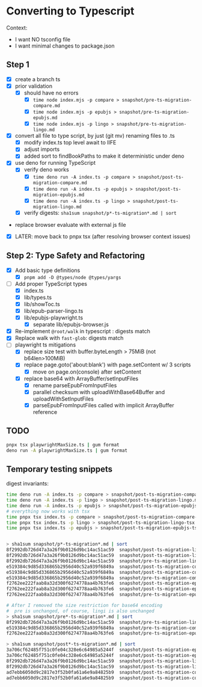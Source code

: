 # Converting to Typescript

Context:

- I want NO tsconfig file
- I want minimal changes to package.json

## Step 1

- [x] create a branch ts
- [x] prior validation
  - [x] should have no errors
    - [x] `time node index.mjs -p compare > snapshot/pre-ts-migration-compare.md`
    - [x] `time node index.mjs -p epubjs > snapshot/pre-ts-migration-epubjs.md`
    - [x] `time node index.mjs -p lingo > snapshot/pre-ts-migration-lingo.md`
- [x] convert all file to type script, by just (git mv) renaming files to .ts
  - [x] modify index.ts top level await to IIFE
  - [x] adjust imports
  - [x] added sort to findBookPaths to make it deterministic under deno
- [x] use deno for running TypeScript
  - [x] verify deno works
    - [x] `time deno run -A index.ts -p compare > snapshot/post-ts-migration-compare.md`
    - [x] `time deno run -A index.ts -p epubjs > snapshot/post-ts-migration-epubjs.md`
    - [x] `time deno run -A index.ts -p lingo > snapshot/post-ts-migration-lingo.md`
  - [x] verify digests: `sha1sum snapshot/p*-ts-migration*.md | sort`
- replace browser evaluate with external js file
- [x] LATER: move back to pnpx tsx (after resolving browser context issues)

## Step 2: Type Safety and Refactoring

- [x] Add basic type definitions
  - [x] `pnpm add -D @types/node @types/yargs`
- [ ] Add proper TypeScript types
  - [x] index.ts
  - [x] lib/types.ts
  - [x] lib/showToc.ts
  - [x] lib/epub-parser-lingo.ts
  - [x] lib/epubjs-playwright.ts
    - [x] separate lib/epubjs-browser.js
- [x] Re-implement `@root/walk` in typescript : digests match
- [x] Replace walk with `fast-glob`: digests match
- [ ] playwright ts mitigations
  - [x] replace size test with buffer.byteLength > 75MiB (not b64len>100MiB)
  - [x] replace page.goto('about:blank') with page.setContent w/ 3 scripts
    - [x] move on page.on(console) after setContent
  - [x] replace base64 with ArrayBuffer/setInputFiles
    - [x] rename parseEpubFromInputFiles
    - [x] parallel checksum with uploadWithBase64Buffer and uploadWithSetInputFiles
    - [x] parseEpubFromInputFiles called with implicit ArrayBuffer reference

## TODO

```bash
pnpx tsx playwrightMaxSize.ts | gum format
deno run -A playwrightMaxSize.ts | gum format
```

## Temporary testing snippets

digest invariants:

```bash
time deno run -A index.ts -p compare > snapshot/post-ts-migration-compare.md # 697.771s .. 669.124s
time deno run -A index.ts -p lingo > snapshot/post-ts-migration-lingo.md # 474.263s
time deno run -A index.ts -p epubjs > snapshot/post-ts-migration-epubjs.md # 200.668s .. 165.635s
# everything now works with tsx
time pnpx tsx index.ts -p compare > snapshot/post-ts-migration-compare-tsx.md # 278.498s .. 231.761s
time pnpx tsx index.ts -p lingo > snapshot/post-ts-migration-lingo-tsx.md # 99.617s
time pnpx tsx index.ts -p epubjs > snapshot/post-ts-migration-epubjs-tsx.md # 189.700s .. 126.255s


> sha1sum snapshot/p*-ts-migration*.md | sort
8f2992db726d47a3a26f9b0126d9bc14ac51ac59  snapshot/post-ts-migration-lingo-tsx.md
8f2992db726d47a3a26f9b0126d9bc14ac51ac59  snapshot/post-ts-migration-lingo.md
8f2992db726d47a3a26f9b0126d9bc14ac51ac59  snapshot/pre-ts-migration-lingo.md
e519384c9d85d336865b2956d40c52a939f6849a  snapshot/post-ts-migration-compare-tsx.md
e519384c9d85d336865b2956d40c52a939f6849a  snapshot/post-ts-migration-compare.md
e519384c9d85d336865b2956d40c52a939f6849a  snapshot/pre-ts-migration-compare.md
f2762ee222faab8a32d300f6274778aa4b763fe6  snapshot/post-ts-migration-epubjs-tsx.md
f2762ee222faab8a32d300f6274778aa4b763fe6  snapshot/post-ts-migration-epubjs.md
f2762ee222faab8a32d300f6274778aa4b763fe6  snapshot/pre-ts-migration-epubjs.mds

# After I removed the size restriction for base64 encoding
#  pre is unchanged, of course, lingi is also unchanged
> sha1sum snapshot/pre*-ts-migration*.md | sort
8f2992db726d47a3a26f9b0126d9bc14ac51ac59  snapshot/pre-ts-migration-lingo.md
e519384c9d85d336865b2956d40c52a939f6849a  snapshot/pre-ts-migration-compare.md
f2762ee222faab8a32d300f6274778aa4b763fe6  snapshot/pre-ts-migration-epubjs.md

> sha1sum snapshot/post*-ts-migration*.md | sort
3a706cf62485f751c0fe04c328e6c64985a5244f  snapshot/post-ts-migration-epubjs-tsx.md
3a706cf62485f751c0fe04c328e6c64985a5244f  snapshot/post-ts-migration-epubjs.md
8f2992db726d47a3a26f9b0126d9bc14ac51ac59  snapshot/post-ts-migration-lingo-tsx.md
8f2992db726d47a3a26f9b0126d9bc14ac51ac59  snapshot/post-ts-migration-lingo.md
ad7ebb6050d9c2817e3f52b0fa61a6e9a84825b9  snapshot/post-ts-migration-compare-tsx.md
ad7ebb6050d9c2817e3f52b0fa61a6e9a84825b9  snapshot/post-ts-migration-compare.md
```
